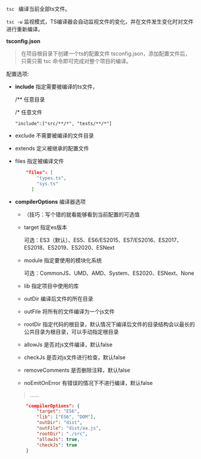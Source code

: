 `tsc `  编译当前全部ts文件。

`tsc -w`  监视模式，TS编译器会自动监视文件的变化，并在文件发生变化时对文件进行重新编译。

 **tsconfig.json**

> 在项目根目录下创建一个ts的配置文件 tsconfig.json，添加配置文件后，只需只需 tsc 命令即可完成对整个项目的编译。

配置选项:

- **include** 指定需要被编译的ts文件，

  /** 任意目录

  /* 任意文件

  `"include":["src/**/*", "tests/**/*"]`

- exclude 不需要被编译的文件目录
- extends  定义被继承的配置文件

- files 指定被编译文件

  ```json
      "files": [
          "types.ts",
          "sys.ts"
        ]
  ```

- **compilerOptions**  编译器选项

  - （技巧：写个错的就看能够看到当前配置的可选值

  - target  指定es版本

    可选：ES3（默认）、ES5、ES6/ES2015、ES7/ES2016、ES2017、ES2018、ES2019、ES2020、ESNext

  - module  指定要使用的模块化系统

    可选：CommonJS、UMD、AMD、System、ES2020、ESNext、None

  - lib  指定项目中使用的库

  - outDir   编译后文件的所在目录

  - outFile  将所有的文件编译为一个js文件

  - rootDir  指定代码的根目录，默认情况下编译后文件的目录结构会以最长的公共目录为根目录，可以手动指定根目录

  - allowJs  是否对js文件编译，默认false

  - checkJs  是否对js文件进行检查，默认false

  - removeComments 是否删除注释，默认false

  - noEmitOnError  有错误的情况下不进行编译，默认false

  > ......

  ```json
      "compilerOptions": {
          "target": "ES6",
          "lib": ["ES6", "DOM"],
          "outDir": "dist",
          "outFile": "dist/aa.js",
          "rootDir": "./src",
          "allowJs": true,
          "checkJs": true
      }
  ```

  

